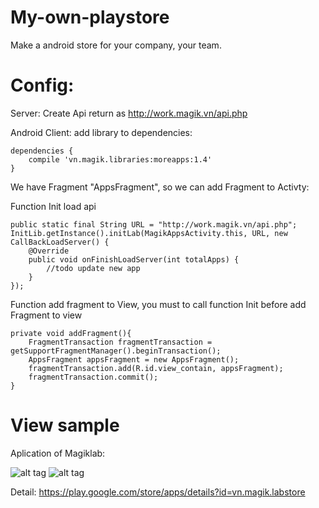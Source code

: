 # My-own-playstore
Make a android store for your company, your team.

# Config:
Server:
Create Api return as http://work.magik.vn/api.php

Android Client:
add library to dependencies:

    dependencies {
        compile 'vn.magik.libraries:moreapps:1.4'
    }
    
We have Fragment "AppsFragment", so we can add Fragment to Activty:

Function Init load api

    public static final String URL = "http://work.magik.vn/api.php";
    InitLib.getInstance().initLab(MagikAppsActivity.this, URL, new CallBackLoadServer() {
        @Override
        public void onFinishLoadServer(int totalApps) {
            //todo update new app
        }
    });
    
Function add fragment to View, you must to call function Init before add Fragment to view

    private void addFragment(){
        FragmentTransaction fragmentTransaction = getSupportFragmentManager().beginTransaction();
        AppsFragment appsFragment = new AppsFragment();
        fragmentTransaction.add(R.id.view_contain, appsFragment);
        fragmentTransaction.commit();
    }


# View sample

Aplication of Magiklab:

![alt tag](https://lh3.googleusercontent.com/kES48RhXSEe1J4W-W2vpU-F_T4qiUIdUOFIhD9tF987bPC3L-MNrX0vy37lxkZnf7rE=h310-rw)
![alt tag](https://lh3.googleusercontent.com/Y99IO5J-ZZmCVIwTun1M9B6cjG9mHh-JUeCIo3l2PB_t5sMB9Ru4IcMUC8EnRTvgEA=h310-rw)

Detail: https://play.google.com/store/apps/details?id=vn.magik.labstore
